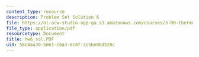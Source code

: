 ```yaml
---
content_type: resource
description: Problem Set Solution 6
file: https://ol-ocw-studio-app-qa.s3.amazonaws.com/courses/3-00-thermodynamics-of-materials-fall-2002/58c4aa305061cba30c8f2c5be0bdb20c_hw6_sol.PDF
file_type: application/pdf
resourcetype: Document
title: hw6_sol.PDF
uid: 58c4aa30-5061-cba3-0c8f-2c5be0bdb20c
---
```

